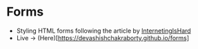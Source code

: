 # Forms
- Styling HTML forms following the article by [InternetingIsHard](internetingishard.com/html-and-css/forms)
- Live -> (Here)[https://devashishchakraborty.github.io/forms]
